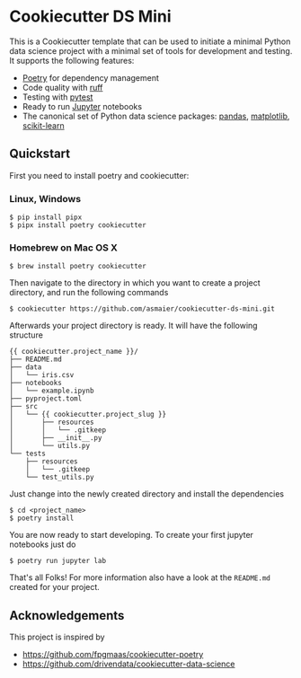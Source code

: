 # Cookiecutter DS Mini

This is a Cookiecutter template that can be used to initiate a minimal Python data science project with a minimal set of tools for development
and testing. It supports the following features:

- [Poetry](https://python-poetry.org/) for dependency management
- Code quality with [ruff](https://github.com/charliermarsh/ruff)
- Testing with [pytest](https://docs.pytest.org/)
- Ready to run [Jupyter](https://jupyter.org/) notebooks
- The canonical set of Python data science packages: [pandas](https://pandas.pydata.org/), [matplotlib](https://matplotlib.org/), [scikit-learn](https://scikit-learn.org/)

## Quickstart

First you need to install poetry and cookiecutter:

### Linux, Windows

    $ pip install pipx
    $ pipx install poetry cookiecutter


### Homebrew on Mac OS X

    $ brew install poetry cookiecutter


Then navigate to the directory in which you want to
create a project directory, and run the following commands

    $ cookiecutter https://github.com/asmaier/cookiecutter-ds-mini.git


Afterwards your project directory is ready. It will have the following structure
```
{{ cookiecutter.project_name }}/
├── README.md
├── data
│   └── iris.csv
├── notebooks
│   └── example.ipynb
├── pyproject.toml
├── src
│   └── {{ cookiecutter.project_slug }}
│       ├── resources
│       │   └── .gitkeep
│       ├── __init__.py
│       └── utils.py
└── tests
    ├── resources
    │   └── .gitkeep
    └── test_utils.py
```
Just change into the newly
created directory and install the dependencies

    $ cd <project_name>
    $ poetry install

You are now ready to start developing. To create your first jupyter notebooks
just do

    $ poetry run jupyter lab

That's all Folks! For more information also have a look at the `README.md` created for your project.

## Acknowledgements

This project is inspired by 

- https://github.com/fpgmaas/cookiecutter-poetry
- https://github.com/drivendata/cookiecutter-data-science
